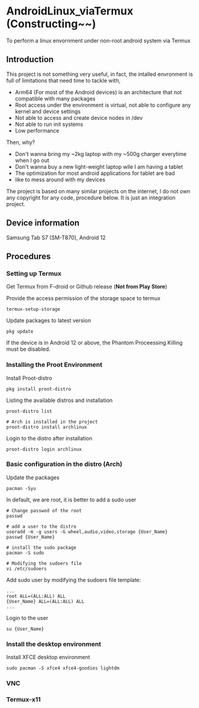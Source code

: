 # AndroidLinux_viaTermux (Constructing~~)
To perform a linux envornment under non-root android system via Termux

## Introduction
This project is not something very useful, in fact, the intalled envronment is full of limitations that need time to tackle with,

- Arm64 (For most of the Android devices) is an architecture that not compatible with many packages
- Root access under the environment is virtual, not able to configure any kernel and device settings
- Not able to access and create device nodes in /dev
- Not able to run init systems
- Low performance

Then, why?

- Don't wanna bring my ~2kg laptop with my ~500g charger everytime when I go out
- Don't wanna buy a new light-weight laptop wile I am having a tablet
- The optimization for most android applications for tablet are bad
- like to mess around with my devices

The project is based on many similar projects on the internet, I do not own any copyright for any code, procedure below. It is just an integration project.

## Device information

Samsung Tab S7 (SM-T870), Android 12

## Procedures

### Setting up Termux

Get Termux from F-droid or Github release (__Not from Play Store__)

Provide the access permission of the storage space to termux
```{bash}
termux-setup-storage
```

Update packages to latest version
```{bash}
pkg update
```

If the device is in Android 12 or above, the Phantom Proceessing Killing must be disabled.

### Installing the Proot Environment

Install Proot-distro
```{bash}
pkg install proot-distro
```

Listing the available distros and installation
```{bash}
proot-distro list

# Arch is installed in the project
proot-distro install archlinux
```

Login to the distro after installation
```{bash}
proot-distro login archlinux
```

### Basic configuration in the distro (Arch)

Update the packages
```{bash}
pacman -Syu
```

In default, we are root, it is better to add a sudo user
```{bash}
# Change passwod of the root
passwd

# add a user to the distro
useradd -m -g users -G wheel,audio,video,storage {User_Name}
passwd {User_Name}

# install the sudo package
pacman -S sudo

# Modifying the sudoers file
vi /etc/sudoers
```
Add sudo user by modifying the sudoers file
template:
```{bash}
...
root ALL=(ALL:ALL) ALL
{User_Name} ALL=(ALL:ALL) ALL
...
```

Login to the user
```{bash}
su {User_Name}
```

### Install the desktop environment

Install XFCE desktop environment
```{bash}
sudo pacman -S xfce4 xfce4-goodies lightdm
```

### VNC
### Termux-x11